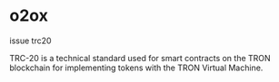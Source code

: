 # o2ox
issue trc20


TRC-20 is a technical standard used for smart contracts on the TRON blockchain for implementing tokens with the TRON Virtual Machine.
